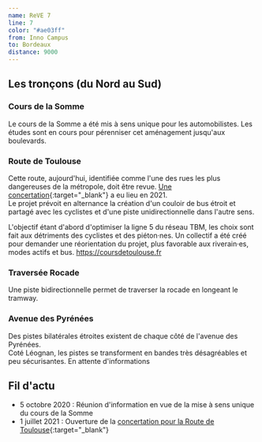 ```yaml
---
name: ReVE 7
line: 7
color: "#ae03ff"
from: Inno Campus
to: Bordeaux
distance: 9000
---
```


## Les tronçons (du Nord au Sud)

### Cours de la Somme
Le cours de la Somme a été mis à sens unique pour les automobilistes.
Les études sont en cours pour pérenniser cet aménagement jusqu'aux boulevards.

### Route de Toulouse
Cette route, aujourd'hui, identifiée comme l'une des rues les plus dangereuses de la métropole, doit être revue.
[Une concertation](https://participation.bordeaux-metropole.fr/processes/projet-4747){:target="_blank"} a eu lieu en 2021.  
Le projet prévoit en alternance la création d'un couloir de bus étroit et partagé avec les cyclistes et d'une piste unidirectionnelle dans l'autre sens.

L'objectif étant d'abord d'optimiser la ligne 5 du réseau TBM, les choix sont fait aux détriments des cyclistes et des piéton·nes.
Un collectif a été créé pour demander une réorientation du projet, plus favorable aux riverain·es, modes actifs et bus.
https://coursdetoulouse.fr

### Traversée Rocade
Une piste bidirectionnelle permet de traverser la rocade en longeant le tramway.

### Avenue des Pyrénées
Des pistes bilatérales étroites existent de chaque côté de l'avenue des Pyrénées.  
Coté Léognan, les pistes se transforment en bandes très désagréables et peu sécurisantes.
En attente d'informations


## Fil d'actu

- 5 octobre 2020 : Réunion d'information en vue de la mise à sens unique du cours de la Somme
- 1 juillet 2021 : Ouverture de la [concertation pour la Route de Toulouse](https://participation.bordeaux-metropole.fr/processes/projet-4747){:target="_blank"}
